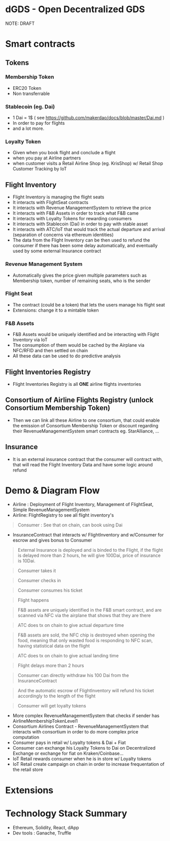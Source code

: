 # dGDS - Open Decentralized GDS

NOTE: DRAFT

# Smart contracts
## Tokens
### Membership Token
- ERC20 Token
- Non transferrable
### Stablecoin (eg. Dai)
- 1 Dai = 1$  ( see https://github.com/makerdao/docs/blob/master/Dai.md )
- In order to pay for flights
- and a lot more.
### Loyalty Token
- Given when you book flight and conclude a flight
- when you pay at Airline partners
- when customer visits a Retail Airline Shop (eg. KrisShop) w/ Retail Shop Customer Tracking by IoT
## Flight Inventory
- Flight Inventory is managing the flight seats
- It interacts with FlightSeat contracts
- It interacts with Revenue ManagementSystem to retrieve the price
- It interacts with F&B Assets in order to track what F&B came
- It interacts with Loyalty Tokens for rewarding consumers
- It interacts with Stablecoin (Dai) in order to pay with stable asset
- It interacts with ATC/IoT that would track the actual departure and arrival (separation of concerns via ethereum identities)
- The data from the Flight Inventory can be then used to refund the consumer if there has been some delay automatically, and eventually used by some external Insurance contract
### Revenue Management System
- Automatically gives the price given multiple parameters such as Membership token, number of remaining seats, who is the sender
### Flight Seat
- The contract (could be a token) that lets the users manage his flight seat
- Extensions: change it to a mintable token
### F&B Assets
- F&B Assets would be uniquely identified and be interacting with Flight Inventory via IoT
- The consumption of them would be cached by the Airplane via NFC/RFID and then settled on chain
- All these data can be used to do predictive analysis
## Flight Inventories Registry
- Flight Inventories Registry is all **ONE** airline flights inventories
## Consortium of Airline Flights Registry (unlock Consortium Membership Token)
- Then we can link all these Airline to one consortium, that could enable the emission of Consortium Membership Token or discount regarding their RevenueManagementSystem smart contracts
eg. StarAlliance, ...
## Insurance
- It is an external insurance contract that the consumer will contract with, that will read the Flight Inventory Data and have some logic around refund
# Demo & Diagram Flow
- Airline : Deployment of Flight Inventory, Management of FlightSeat, Simple RevenueManagementSystem
- Airline: FlightRegistry to see all flight inventory's
> Consumer : See that on chain, can book using Dai
- InsuranceContract that interacts w/ FlightInventory and w/Consumer for escrow and gives bonus to Consumer
> External Insurance is deployed and is binded to the Flight, if the flight is delayed more than 2 hours, he will give <Consumer> 100Dai, price of insurance is 10Dai.

> Consumer takes it

> Consumer checks in

> Consumer consumes his ticket

> Flight happens

> F&B assets are uniquely identified in the F&B smart contract, and are scanned via NFC via the airplane that shows that they are there

> ATC does tx on chain to give actual departure time

> F&B assets are sold, the NFC chip is destroyed when opening the food, meaning that only wasted food is responding to NFC scan, having statistical data on the flight

> ATC does tx on chain to give actual landing time

> Flight delays more than 2 hours

> Consumer can directly withdraw his 100 Dai from the InsuranceContract

> And the automatic escrow of FlightInventory will refund his ticket accordingly to the length of the flight

> Consumer will get loyalty tokens

- More complex RevenueManagementSystem that checks if sender has AirlineMembershipTokenLevel1
- Consortium Airlines Contract - RevenueManagementSystem that interacts with consortium in order to do more complex price computation
- Consumer pays in retail w/ Loyalty tokens & Dai + Fiat
- Consumer can exchange his Loyalty Tokens to Dai on Decentralized Exchange or exchange for fiat on Kraken/Coinbase...
- IoT Retail rewards consumer when he is in store w/ Loyalty tokens
- IoT Retail create campaign on chain in order to increase frequentation of the retail store
# Extensions
# Technology Stack Summary
- Ethereum, Solidity, React, dApp
- Dev tools : Ganache, Truffle
